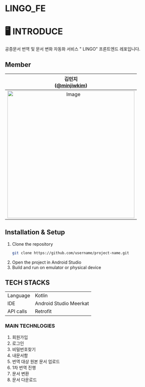 # LINGO_FE


# 🖥️ INTRODUCE
공증문서 번역 및 문서 변화 자동화 서비스 " LINGO" 프론트엔드 레포입니다.
  
## Member 
| 김민지<br/>([@minjiwkim](https://github.com/minjiwkim)) |
| :---: |
| <img width="420" height="420" alt="Image" src="https://github.com/user-attachments/assets/4ddbab6f-b7aa-4eeb-a1a7-f3ca8e9ee4e4" /> |


## Installation & Setup
1. Clone the repository
   ```bash
   git clone https://github.com/username/project-name.git
2. Open the project in Android Studio
3. Build and run on emulator or physical device


## TECH STACKS
<table>
   <tr><td>Language</td><td>Kotlin</td></tr>
   <tr><td>IDE</td><td>Android Studio Meerkat</td></tr>
  <tr><td>API calls</td><td>Retrofit</td></tr>
</table>


### MAIN TECHNLOGIES

1. 회원가입
2. 로그인
3. 비밀번호찾기
4. 내문서함
5. 번역 대상 원본 문서 업로드
6. 1차 번역 진행
7. 문서 변환
8. 문서 다운로드
